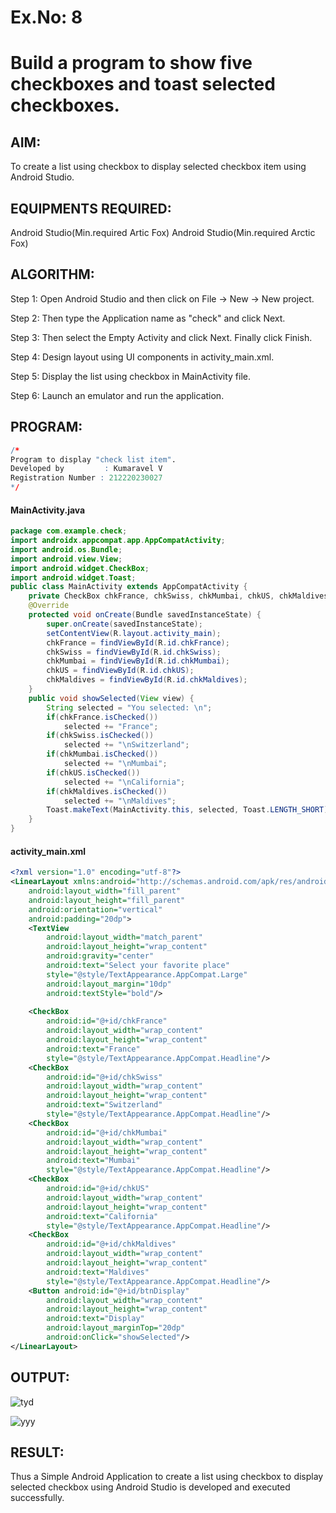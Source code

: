 
# Ex.No: 8
# Build a program to show five checkboxes and toast selected checkboxes.

## AIM:

To create a list using checkbox to display selected checkbox item using Android Studio.

## EQUIPMENTS REQUIRED:

Android Studio(Min.required Artic Fox)
Android Studio(Min.required Arctic Fox)

##  ALGORITHM:

Step 1: Open Android Studio and then click on File -> New -> New project.

Step 2: Then type the Application name as "check" and click Next. 

Step 3: Then select the Empty Activity and click Next. Finally click Finish.

Step 4: Design layout using UI components in activity_main.xml.

Step 5: Display the list using checkbox in MainActivity file.

Step 6: Launch an emulator and run the application.

## PROGRAM:
```r
/*
Program to display "check list item".
Developed by         : Kumaravel V
Registration Number : 212220230027
*/
```
#### MainActivity.java
```java
package com.example.check;
import androidx.appcompat.app.AppCompatActivity;
import android.os.Bundle;
import android.view.View;
import android.widget.CheckBox;
import android.widget.Toast;
public class MainActivity extends AppCompatActivity {
    private CheckBox chkFrance, chkSwiss, chkMumbai, chkUS, chkMaldives;
    @Override
    protected void onCreate(Bundle savedInstanceState) {
        super.onCreate(savedInstanceState);
        setContentView(R.layout.activity_main);
        chkFrance = findViewById(R.id.chkFrance);
        chkSwiss = findViewById(R.id.chkSwiss);
        chkMumbai = findViewById(R.id.chkMumbai);
        chkUS = findViewById(R.id.chkUS);
        chkMaldives = findViewById(R.id.chkMaldives);
    }
    public void showSelected(View view) {
        String selected = "You selected: \n";
        if(chkFrance.isChecked())
            selected += "France";
        if(chkSwiss.isChecked())
            selected += "\nSwitzerland";
        if(chkMumbai.isChecked())
            selected += "\nMumbai";
        if(chkUS.isChecked())
            selected += "\nCalifornia";
        if(chkMaldives.isChecked())
            selected += "\nMaldives";
        Toast.makeText(MainActivity.this, selected, Toast.LENGTH_SHORT).show();
    }
}
```
#### activity_main.xml
```xml
<?xml version="1.0" encoding="utf-8"?>
<LinearLayout xmlns:android="http://schemas.android.com/apk/res/android"
    android:layout_width="fill_parent"
    android:layout_height="fill_parent"
    android:orientation="vertical"
    android:padding="20dp">
    <TextView
        android:layout_width="match_parent"
        android:layout_height="wrap_content"
        android:gravity="center"
        android:text="Select your favorite place"
        style="@style/TextAppearance.AppCompat.Large"
        android:layout_margin="10dp"
        android:textStyle="bold"/>
 
    <CheckBox
        android:id="@+id/chkFrance"
        android:layout_width="wrap_content"
        android:layout_height="wrap_content"
        android:text="France"
        style="@style/TextAppearance.AppCompat.Headline"/>
    <CheckBox
        android:id="@+id/chkSwiss"
        android:layout_width="wrap_content"
        android:layout_height="wrap_content"
        android:text="Switzerland"
        style="@style/TextAppearance.AppCompat.Headline"/>
    <CheckBox
        android:id="@+id/chkMumbai"
        android:layout_width="wrap_content"
        android:layout_height="wrap_content"
        android:text="Mumbai"
        style="@style/TextAppearance.AppCompat.Headline"/>
    <CheckBox
        android:id="@+id/chkUS"
        android:layout_width="wrap_content"
        android:layout_height="wrap_content"
        android:text="California"
        style="@style/TextAppearance.AppCompat.Headline"/>
    <CheckBox
        android:id="@+id/chkMaldives"
        android:layout_width="wrap_content"
        android:layout_height="wrap_content"
        android:text="Maldives"
        style="@style/TextAppearance.AppCompat.Headline"/>
    <Button android:id="@+id/btnDisplay"
        android:layout_width="wrap_content"
        android:layout_height="wrap_content"
        android:text="Display"
        android:layout_marginTop="20dp"
        android:onClick="showSelected"/>
</LinearLayout>
```

## OUTPUT:
![tyd](https://user-images.githubusercontent.com/75235334/174519632-d7326db1-98b8-4a07-b5b0-f03addcfc10a.jpeg)

![yyy](https://user-images.githubusercontent.com/75235334/174519748-cdbeba16-818f-498a-a085-b0d93994e4d2.jpeg)


## RESULT:
Thus a Simple Android Application to create a list using checkbox to display selected checkbox using Android Studio is developed and executed successfully.
